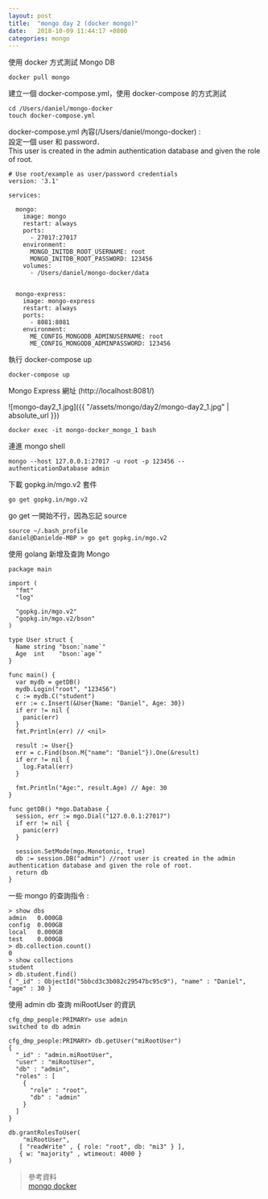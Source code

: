 ```yaml
---
layout: post
title:  "mongo day 2 (docker mongo)"
date:   2018-10-09 11:44:17 +0800
categories: mongo
---
```


使用 docker 方式測試 Mongo DB  

```
docker pull mongo
```

建立一個 docker-compose.yml，使用 docker-compose 的方式測試  

```
cd /Users/daniel/mongo-docker
touch docker-compose.yml
```

docker-compose.yml 內容(/Users/daniel/mongo-docker) :  
設定一個 user 和 password．  
This user is created in the admin authentication database and given the role of root.

```
# Use root/example as user/password credentials
version: '3.1'

services:

  mongo:
    image: mongo
    restart: always
    ports:
      - 27017:27017
    environment:
      MONGO_INITDB_ROOT_USERNAME: root
      MONGO_INITDB_ROOT_PASSWORD: 123456
    volumes:
      - /Users/daniel/mongo-docker/data


  mongo-express:
    image: mongo-express
    restart: always
    ports:
      - 8081:8081
    environment:
      ME_CONFIG_MONGODB_ADMINUSERNAME: root
      ME_CONFIG_MONGODB_ADMINPASSWORD: 123456
```
執行 docker-compose up

```
docker-compose up
```


Mongo Express 網址 (http://localhost:8081/)  

![mongo-day2_1.jpg]({{ "/assets/mongo/day2/mongo-day2_1.jpg" | absolute_url }})

```
docker exec -it mongo-docker_mongo_1 bash
```
連進 mongo shell

```
mongo --host 127.0.0.1:27017 -u root -p 123456 --authenticationDatabase admin
```


下載 gopkg.in/mgo.v2 套件
```
go get gopkg.in/mgo.v2
```
go get 一開始不行，因為忘記 source  

```
source ~/.bash_profile
daniel@Danielde-MBP > go get gopkg.in/mgo.v2
```

使用 golang 新增及查詢 Mongo  

```
package main

import (
  "fmt"
  "log"

  "gopkg.in/mgo.v2"
  "gopkg.in/mgo.v2/bson"
)

type User struct {
  Name string "bson:`name`"
  Age  int    "bson:`age`"
}

func main() {
  var mydb = getDB()
  mydb.Login("root", "123456")
  c := mydb.C("student")
  err := c.Insert(&User{Name: "Daniel", Age: 30})
  if err != nil {
    panic(err)
  }
  fmt.Println(err) // <nil>

  result := User{}
  err = c.Find(bson.M{"name": "Daniel"}).One(&result)
  if err != nil {
    log.Fatal(err)
  }

  fmt.Println("Age:", result.Age) // Age: 30
}

func getDB() *mgo.Database {
  session, err := mgo.Dial("127.0.0.1:27017")
  if err != nil {
    panic(err)
  }

  session.SetMode(mgo.Monotonic, true)
  db := session.DB("admin") //root user is created in the admin authentication database and given the role of root.
  return db
}

```

一些 mongo 的查詢指令 :  

```
> show dbs
admin   0.000GB
config  0.000GB
local   0.000GB
test    0.000GB
> db.collection.count()
0
> show collections
student
> db.student.find()
{ "_id" : ObjectId("5bbcd3c3b082c29547bc95c9"), "name" : "Daniel", "age" : 30 }
```
使用 admin db 查詢 miRootUser 的資訊  
```
cfg_dmp_people:PRIMARY> use admin
switched to db admin

cfg_dmp_people:PRIMARY> db.getUser("miRootUser")
{
  "_id" : "admin.miRootUser",
  "user" : "miRootUser",
  "db" : "admin",
  "roles" : [
    {
      "role" : "root",
      "db" : "admin"
    }
  ]
}

db.grantRolesToUser(
    "miRootUser",
   [ "readWrite" , { role: "root", db: "mi3" } ],
   { w: "majority" , wtimeout: 4000 }
)

```




> 參考資料  
> [mongo docker](https://hub.docker.com/_/mongo/)
